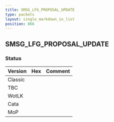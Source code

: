 ```yaml
---
title: SMSG_LFG_PROPOSAL_UPDATE
type: packets
layout: single_markdown_in_list
position: 866
---
```


## SMSG_LFG_PROPOSAL_UPDATE

### Status

Version    | Hex        | Comment
---------- | ---------- | ---------- 
Classic    |            |
TBC        |            |
WotLK      |            |
Cata       |            |
MoP        |            |